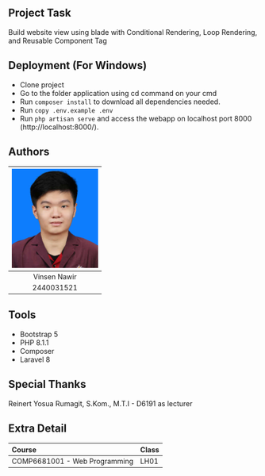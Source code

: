 ## Project Task
Build website view using blade with Conditional Rendering, Loop Rendering, and Reusable Component Tag

## Deployment (For Windows)
  * Clone project
  * Go to the folder application using cd command on your cmd
  * Run `composer install` to download all dependencies needed.
  * Run `copy .env.example .env`
  * Run `php artisan serve` and access the webapp on localhost port 8000 (http://localhost:8000/).

## Authors
|       <img src="https://raw.githubusercontent.com/VinsenN/pokemon-battle-royale-database-project/main/public/assets/image/VinsenN.jpeg" height="200px"/>       |
| :----------------------------------------------------------------------: |
|                    Vinsen Nawir                                          |
|                     2440031521                                           |

## Tools
- Bootstrap 5
- PHP 8.1.1
- Composer
- Laravel 8

## Special Thanks
Reinert Yosua Rumagit, S.Kom., M.T.I - D6191 as lecturer

## Extra Detail

| Course                        | Class |
| :---------------------------- | :---- |
| COMP6681001 - Web Programming | LH01  |
